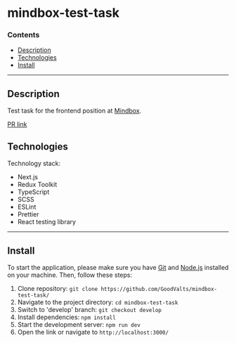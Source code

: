 # mindbox-test-task

### Contents

- [Description](#description)
- [Technologies](#technologies)
- [Install](#install)

---

## Description

Test task for the frontend position at [Mindbox](https://mindbox.ru/).

[PR link](https://github.com/GoodValts/mindbox-test-task/pull/1)

## Technologies

Technology stack:

- Next.js
- Redux Toolkit
- TypeScript
- SCSS
- ESLint
- Prettier
- React testing library

---

## Install

To start the application, please make sure you have [Git](https://git-scm.com) and [Node.js](https://nodejs.org) installed on your machine. Then, follow these steps:

1. Clone repository: `git clone https://github.com/GoodValts/mindbox-test-task/`
1. Navigate to the project directory: `cd mindbox-test-task`
1. Switch to 'develop' branch: `git checkout develop`
1. Install dependencies: `npm install`
1. Start the development server: `npm run dev`
1. Open the link or navigate to `http://localhost:3000/`
